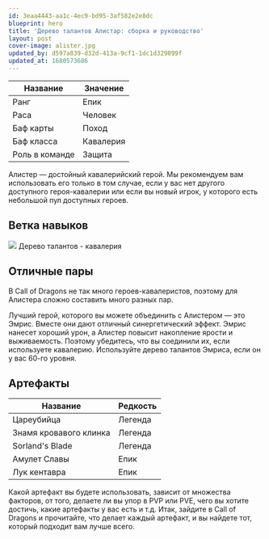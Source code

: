 ```yaml
---
id: 3eaa4443-aa1c-4ec9-bd95-3af582e2e8dc
blueprint: hero
title: 'Дерево талантов Алистар: сборка и руководство'
layout: post
cover-image: alister.jpg
updated_by: d597a839-d32d-413a-9cf1-1dc1d329099f
updated_at: 1680573686
---
```

Название  | Значение
------------- | -------------
Ранг  | Епик
Раса  | Человек
Баф карты  | Поход
Баф класса | Кавалерия
Роль в команде | Защита

Алистер — достойный кавалерийский герой. Мы рекомендуем вам использовать его только в том случае, если у вас нет другого доступного героя-кавалерии или если вы новый игрок, у которого есть небольшой пул доступных героев.

## Ветка навыков

![](https://callofdragonsguides.com/wp-content/uploads/2022/08/Alistair-Cavalry-Talent-Tree-1008x630.jpg)
Дерево талантов - кавалерия

## Отличные пары

В Call of Dragons не так много героев-кавалеристов, поэтому для Алистера сложно составить много разных пар.

Лучший герой, которого вы можете объединить с Алистером — это Эмрис. Вместе они дают отличный синергетический эффект. Эмрис нанесет хороший урон, а Алистер повысит накопление ярости и выживаемость. Поэтому убедитесь, что вы соединили их, если используете кавалерию. Используйте дерево талантов Эмриса, если он у вас 60-го уровня.

## Артефакты

Название  | Редкость
------------- | -------------
Цареубийца  | Легенда
Знамя кровавого клинка  | Легенда
Sorland's Blade  | Легенда
Амулет Славы  | Епик
Лук кентавра | Епик

Какой артефакт вы будете использовать, зависит от множества факторов, от того, делаете ли вы упор в PVP или PVE, чего вы хотите достичь, какие артефакты у вас есть и т.д. Итак, зайдите в Call of Dragons и прочитайте, что делает каждый артефакт, и вы найдете тот, который подходит вам лучше всего.